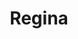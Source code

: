 ---
title: 'Regina'
description: 'Lorem ipsum dolor sit amet consectetur adipisicing elit. Obcaecati sint cumque voluptatem cupiditate odit corporis.'
price: 119
---